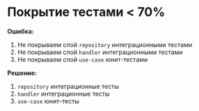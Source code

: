 # Покрытие тестами < 70%

**Ошибка:**

1. Не покрываем слой `repository` интеграционными тестами
2. Не покрываем слой `handler` интеграционными тестами
3. Не покрываем слой `use-case` юнит-тестами

**Решение:**

1. `repository` интеграционные тесты
2. `handler` интеграционные тесты
3. `use-case` юнит-тесты
